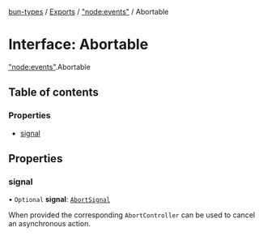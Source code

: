 [bun-types](https://oven-sh.github.io/bun-types/README.md) / [Exports](https://oven-sh.github.io/bun-types/modules.md) / ["node:events"](https://oven-sh.github.io/bun-types/modules/node_events_.md) / Abortable

# Interface: Abortable

["node:events"](https://oven-sh.github.io/bun-types/modules/node_events_.md).Abortable

## Table of contents

### Properties

- [signal](https://oven-sh.github.io/bun-types/interfaces/node_events_.Abortable.md#signal)

## Properties

### signal

• `Optional` **signal**: [`AbortSignal`](https://oven-sh.github.io/bun-types/modules.md#abortsignal)

When provided the corresponding `AbortController` can be used to cancel an asynchronous action.
